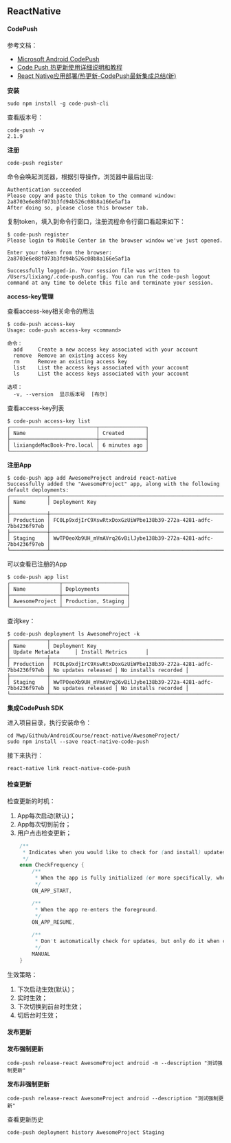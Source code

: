 ## ReactNative

#### CodePush

参考文档：

* [Microsoft Android CodePush](https://github.com/Microsoft/react-native-code-push/blob/master/docs/setup-android.md#plugin-installation-android---rnpm)
* [Code Push 热更新使用详细说明和教程](http://bbs.reactnative.cn/topic/725/code-push-%E7%83%AD%E6%9B%B4%E6%96%B0%E4%BD%BF%E7%94%A8%E8%AF%A6%E7%BB%86%E8%AF%B4%E6%98%8E%E5%92%8C%E6%95%99%E7%A8%8B)
* [React Native应用部署/热更新-CodePush最新集成总结(新)](https://blog.csdn.net/qq_33323251/article/details/79437932)

**安装**
```
sudo npm install -g code-push-cli
```
查看版本号：
```
code-push -v
2.1.9
```

**注册**
```
code-push register
```
命令会唤起浏览器，根据引导操作，浏览器中最后出现:
```
Authentication succeeded
Please copy and paste this token to the command window:
2a8703e6e88f073b3fd94b526c08b8a166e5af1a
After doing so, please close this browser tab.
```

复制token，填入到命令行窗口，注册流程命令行窗口看起来如下：
```
$ code-push register
Please login to Mobile Center in the browser window we've just opened.

Enter your token from the browser:  2a8703e6e88f073b3fd94b526c08b8a166e5af1a

Successfully logged-in. Your session file was written to /Users/lixiang/.code-push.config. You can run the code-push logout command at any time to delete this file and terminate your session.
```

**access-key管理**

查看access-key相关命令的用法
```
$ code-push access-key
Usage: code-push access-key <command>

命令：
  add     Create a new access key associated with your account
  remove  Remove an existing access key
  rm      Remove an existing access key
  list    List the access keys associated with your account
  ls      List the access keys associated with your account

选项：
  -v, --version  显示版本号  [布尔]
```
查看access-key列表
```
$ code-push access-key list
┌────────────────────────────┬───────────────┐
│ Name                       │ Created       │
├────────────────────────────┼───────────────┤
│ lixiangdeMacBook-Pro.local │ 6 minutes ago │
└────────────────────────────┴───────────────┘
```

**注册App**
```
$ code-push app add AwesomeProject android react-native
Successfully added the "AwesomeProject" app, along with the following default deployments:
┌────────────┬──────────────────────────────────────────────────────────────────┐
│ Name       │ Deployment Key                                                   │
├────────────┼──────────────────────────────────────────────────────────────────┤
│ Production │ FC0Lp9xdjIrC9XswRtxDoxGzUiWPbe138b39-272a-4281-adfc-7bb4236f97eb │
├────────────┼──────────────────────────────────────────────────────────────────┤
│ Staging    │ WwTPOeoXb9UH_mVmAVrq26vBilJybe138b39-272a-4281-adfc-7bb4236f97eb │
└────────────┴──────────────────────────────────────────────────────────────────┘
```
可以查看已注册的App
```
$ code-push app list
┌────────────────┬─────────────────────┐
│ Name           │ Deployments         │
├────────────────┼─────────────────────┤
│ AwesomeProject │ Production, Staging │
└────────────────┴─────────────────────┘
```

查询key：
```
$ code-push deployment ls AwesomeProject -k
┌────────────┬──────────────────────────────────────────────────────────────────┬─────────────────────┬──────────────────────┐
│ Name       │ Deployment Key                                                   │ Update Metadata     │ Install Metrics      │
├────────────┼──────────────────────────────────────────────────────────────────┼─────────────────────┼──────────────────────┤
│ Production │ FC0Lp9xdjIrC9XswRtxDoxGzUiWPbe138b39-272a-4281-adfc-7bb4236f97eb │ No updates released │ No installs recorded │
├────────────┼──────────────────────────────────────────────────────────────────┼─────────────────────┼──────────────────────┤
│ Staging    │ WwTPOeoXb9UH_mVmAVrq26vBilJybe138b39-272a-4281-adfc-7bb4236f97eb │ No updates released │ No installs recorded │
└────────────┴──────────────────────────────────────────────────────────────────┴─────────────────────┴──────────────────────┘
```

**集成CodePush SDK**

进入项目目录，执行安装命令：
```
cd Mwp/Github/AndroidCourse/react-native/AwesomeProject/
sudo npm install --save react-native-code-push
```

接下来执行：
```
react-native link react-native-code-push
```

#### 检查更新

检查更新的时机：

1. App每次启动(默认)；
2. App每次切到前台；
3. 用户点击检查更新；

```java
    /**
     * Indicates when you would like to check for (and install) updates from the CodePush server.
     */
    enum CheckFrequency {
        /**
         * When the app is fully initialized (or more specifically, when the root component is mounted).
         */
        ON_APP_START,

        /**
         * When the app re-enters the foreground.
         */
        ON_APP_RESUME,

        /**
         * Don't automatically check for updates, but only do it when codePush.sync() is manully called inside app code.
         */
        MANUAL
    }
```
生效策略：

1. 下次启动生效(默认)；
2. 实时生效；
3. 下次切换到前台时生效；
4. 切后台时生效；

#### 发布更新

**发布强制更新**
```
code-push release-react AwesomeProject android -m --description "测试强制更新"
```

**发布非强制更新**
```
code-push release-react AwesomeProject android --description "测试强制更新"
```

查看更新历史
```
code-push deployment history AwesomeProject Staging
```


